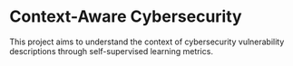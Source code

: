 # Context-Aware Cybersecurity
This project aims to understand the context of cybersecurity vulnerability descriptions through self-supervised learning metrics. 

